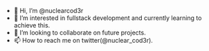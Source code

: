 - 👋 Hi, I’m @nuclearcod3r
- 👀 I’m interested in fullstack development and currently learning to achieve this.
- 💞️ I’m looking to collaborate on future projects.
- 📫 How to reach me on twitter(@nuclear_cod3r).

<!---
nuclearcod3r/nuclearcod3r is a ✨ special ✨ repository because its `README.md` (this file) appears on your GitHub profile.
You can click the Preview link to take a look at your changes.
--->
